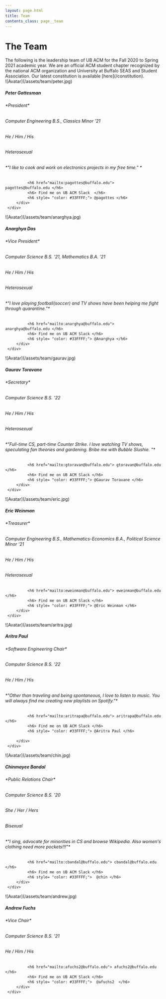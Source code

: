 ```yaml
---
layout: page.html
title: Team
contents_class: page__team
---
```


# The Team

<div class = "page-description">
    The following is the leadership team of UB ACM for the Fall 2020 to Spring 2021
    academic year. We are an official ACM student chapter recognized by the national
    ACM organization and University at Buffalo SEAS and Student Association. Our
    latest constitution is available [here](/constitution).
</div>

<div class = "team">
  <div class="flip-card">
     <div class="flip-card-inner">
         <div class="flip-card-front">
              ![Avatar](/assets/team/peter.jpg)
              <div class="description">
                  <h5> Peter Gottesman </h5>
                  <h6> *President* </h6>
              </div>
         </div>
         <div class="flip-card-back">
              <h6> Computer Engineering B.S., Classics Minor '21  </h6>
              <h6> He / Him / His </h6>
              <h6> Heterosexual </h6>
              <h6> *"I like to cook and work on electronics projects in my free time." * </h6>

              <h6 href="mailto:pagottes@buffalo.edu">  pagottes@buffalo.edu </h6>
              <h6> Find me on UB ACM Slack  </h6>
              <h6 style= "color: #33FFFF;"> @pagottes </h6>
         </div>
     </div>
  </div>


  <div class="flip-card">
     <div class="flip-card-inner">
         <div class="flip-card-front">
              ![Avatar](/assets/team/anarghya.jpg)
              <div class="description">
                  <h5> Anarghya Das </h5>
                  <h6> *Vice President* </h6>
              </div>
         </div>
         <div class="flip-card-back">
              <h6> Computer Science B.S. '21, Mathematics B.A. '21 </h6>
              <h6> He / Him / His </h6>
              <h6> Heterosexual </h6>
              <h6> *"I love playing football(soccer) and TV shows have been helping me fight through quarantine."* </h6>

              <h6 href="mailto:anarghya@buffalo.edu">  anarghya@buffalo.edu </h6>
              <h6> Find me on UB ACM Slack </h6>
              <h6 style= "color: #33FFFF;"> @Anarghya </h6>
         </div>
     </div>
  </div>

  <div class="flip-card">
     <div class="flip-card-inner">
         <div class="flip-card-front">
              ![Avatar](/assets/team/gaurav.jpg)
              <div class="description">
                  <h5> Gaurav Toravane </h5>
                  <h6> *Secretary* </h6>
              </div>
         </div>
         <div class="flip-card-back">
              <h6> Computer Science B.S. '22 </h6>
              <h6> He / Him / His </h6>
              <h6> Heterosexual </h6>
              <h6> *"Full-time CS, part-time Counter Strike. I love watching TV shows, speculating fan theories and gardening. Bribe me with Bubble Slushie. "* </h6>

              <h6 href="mailto:gtoravan@buffalo.edu"> gtoravan@buffalo.edu </h6>
              <h6> Find me on UB ACM Slack </h6>
              <h6 style= "color: #33FFFF;"> @Gaurav Toravane </h6>
         </div>
     </div>
  </div>

  <div class="flip-card">
     <div class="flip-card-inner">
         <div class="flip-card-front">
              ![Avatar](/assets/team/eric.jpg)
              <div class="description">
                  <h5> Eric Weinman </h5>
                  <h6> *Treasurer* </h6>
              </div>
         </div>
         <div class="flip-card-back">
              <h6> Computer Engineering B.S., Mathematics-Economics B.A., Political Science Minor '21 </h6>
              <h6> He / Him / His </h6>
              <h6> Heterosexual </h6>

              <h6 href="mailto:eweinman@buffalo.edu"> eweinman@buffalo.edu </h6>
              <h6> Find me on UB ACM Slack </h6>
              <h6 style= "color: #33FFFF;"> @Eric Weinman </h6>
         </div>
     </div>
  </div>

  <div class="flip-card">
     <div class="flip-card-inner">
         <div class="flip-card-front">
              ![Avatar](/assets/team/aritra.jpg)
              <div class="description">
                  <h5> Aritra Paul </h5>
                  <h6> *Software Engineering Chair* </h6>
              </div>
         </div>
         <div class="flip-card-back">
              <h6> Computer Science B.S. '22 </h6>
              <h6> He / Him / His </h6>
              <h6> *"Other than traveling and being spontaneous, I love to listen to music. You will always find me creating new playlists on Spotify."* </h6>

              <h6 href="mailto:aritrapa@buffalo.edu"> aritrapa@buffalo.edu </h6>
              <h6> Find me on UB ACM Slack </h6>
              <h6 style= "color: #33FFFF;"> @Aritra Paul </h6>

         </div>
     </div>
  </div>

  <div class="flip-card">
     <div class="flip-card-inner">
         <div class="flip-card-front">
              ![Avatar](/assets/team/chin.jpg)
              <div class="description">
                  <h5> Chinmayee Bandal </h5>
                  <h6> *Public Relations Chair* </h6>
              </div>
         </div>
         <div class="flip-card-back">
              <h6> Computer Science B.S. '20 </h6>
              <h6> She / Her / Hers </h6>
              <h6> Bisexual </h6>
              <h6> *"I sing, advocate for minorities in CS and browse Wikipedia. Also women's clothing need more pockets!!!"* </h6>

              <h6 href="mailto:cbandal@buffalo.edu"> cbandal@buffalo.edu </h6>
              <h6> Find me on UB ACM Slack </h6>
              <h6 style= "color: #33FFFF;">  @chin </h6>
         </div>
     </div>
  </div>

  <div class="flip-card">
     <div class="flip-card-inner">
         <div class="flip-card-front">
              ![Avatar](/assets/team/andrew.jpg)
              <div class="description">
                  <h5> Andrew Fuchs </h5>
                  <h6> *Vice Chair* </h6>
              </div>
         </div>
         <div class="flip-card-back">
              <h6> Computer Science B.S. '21 </h6>
              <h6> He / Him / His </h6>

              <h6 href="mailto:afuchs2@buffalo.edu"> afuchs2@buffalo.edu </h6>
              <h6> Find me on UB ACM Slack </h6>
              <h6 style= "color: #33FFFF;">  @afuchs2  </h6>
         </div>
     </div>
  </div>

  </div>
